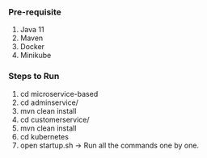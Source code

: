 ### Pre-requisite
1. Java 11
2. Maven
3. Docker
4. Minikube

### Steps to Run 
1. cd microservice-based
2. cd adminservice/
3. mvn clean install
4. cd customerservice/
5. mvn clean install
6. cd kubernetes
7. open startup.sh -> Run all the commands one by one.




